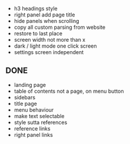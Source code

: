 - h3 headings style
- right panel add page title
- hide panels when scrolling
- copy all custom parsing from website
- restore to last place
- screen width not more than x
- dark / light mode one click screen
- settings screen independent
 
## DONE
- landing page
- table of contents not a page, on menu button
- sidebars
- title page
- menu behaviour
- make text selectable
- style sutta references
- reference links
- right panel links
